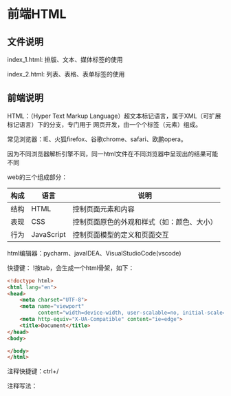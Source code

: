 

# 前端HTML

## 文件说明

index_1.html:			排版、文本、媒体标签的使用

index_2.html:			列表、表格、表单标签的使用



## 前端说明

HTML：（Hyper Text Markup Language）超文本标记语言，属于XML（可扩展标记语言）下的分支，专门用于		网页开发，由一个个标签（元素）组成。

常见浏览器：IE、火狐firefox、谷歌chrome、safari、欧鹏opera。

因为不同浏览器解析引擎不同，同一html文件在不同浏览器中呈现出的结果可能不同



web的三个组成部分：

| 构成   | 语言         | 说明                    |
| ---- | ---------- | --------------------- |
| 结构   | HTML       | 控制页面元素和内容             |
| 表现   | CSS        | 控制页面原色的外观和样式（如：颜色、大小） |
| 行为   | JavaScript | 控制页面模型的定义和页面交互        |



html编辑器：pycharm、javaIDEA、VisualStudioCode(vscode)

快捷键： !按tab，会生成一个html骨架，如下：

```html
<!doctype html>
<html lang="en">
<head>
    <meta charset="UTF-8">
    <meta name="viewport"
          content="width=device-width, user-scalable=no, initial-scale=1.0, maximum-scale=1.0, minimum-scale=1.0">
    <meta http-equiv="X-UA-Compatible" content="ie=edge">
    <title>Document</title>
</head>
<body>

</body>
</html>
```

注释快捷键：ctrl+/

注释写法：<!--注释内容-->



